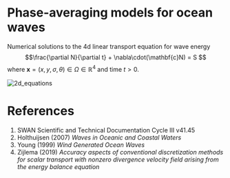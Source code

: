 # Phase-averaging models for ocean waves
Numerical solutions to the 4d linear transport equation for wave energy
$$\frac{\partial N}{\partial t} + \nabla\cdot(\mathbf{c}N) = S $$
where $\mathbf{x}=(x,y,\sigma,\theta)\in\Omega\in\mathbb{R}^4$ and time $t>0$.

![2d_equations](https://github.com/alisonpeard/numerical-wave-models/assets/41169293/32adb0c8-fc74-4ede-9a8f-109283c89670)

# References
1. SWAN Scientific and Technical Documentation Cycle III v41.45
2. Holthuijsen (2007) _Waves in Oceanic and Coastal Waters_
3. Young (1999) _Wind Generated Ocean Waves_
4. Zijlema (2019) _Accuracy aspects of conventional discretization methods for scalar transport with nonzero divergence velocity field arising from the energy balance equation_
